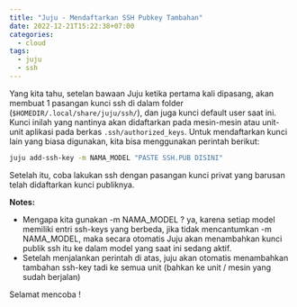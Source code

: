 ```yaml
---
title: "Juju - Mendaftarkan SSH Pubkey Tambahan"
date: 2022-12-21T15:22:38+07:00
categories:
  - cloud
tags:
  - juju
  - ssh
---
```


Yang kita tahu, setelan bawaan Juju ketika pertama kali dipasang, akan membuat 1 pasangan kunci ssh di dalam folder (`$HOMEDIR/.local/share/juju/ssh/`),
dan juga kunci default user saat ini. Kunci inilah yang nantinya akan didaftarkan pada mesin-mesin atau unit-unit aplikasi pada berkas `.ssh/authorized_keys`.
Untuk mendaftarkan kunci lain yang biasa digunakan, kita bisa menggunakan perintah berikut:
```bash
juju add-ssh-key -m NAMA_MODEL "PASTE SSH.PUB DISINI"
```

Setelah itu, coba lakukan ssh dengan pasangan kunci privat yang barusan telah didaftarkan kunci publiknya.

**Notes:**
- Mengapa kita gunakan -m NAMA_MODEL ? ya, karena setiap model memiliki entri ssh-keys yang berbeda, jika tidak mencantumkan -m NAMA_MODEL,
  maka secara otomatis Juju akan menambahkan kunci publik ssh itu ke dalam model yang saat ini sedang aktif.
- Setelah menjalankan perintah di atas, juju akan otomatis menambahkan tambahan ssh-key tadi ke semua unit (bahkan ke unit / mesin yang
  sudah berjalan)

Selamat mencoba !

